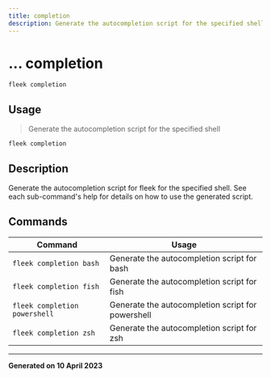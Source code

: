 ```yaml
---
title: completion
description: Generate the autocompletion script for the specified shell
---
```


# ... completion
`fleek completion`

## Usage
> Generate the autocompletion script for the specified shell

```shell
fleek completion
```

## Description


Generate the autocompletion script for fleek for the specified shell.
See each sub-command's help for details on how to use the generated script.



## Commands
|Command|Usage|
|-------|-----|
|`fleek completion bash`|Generate the autocompletion script for bash|
|`fleek completion fish`|Generate the autocompletion script for fish|
|`fleek completion powershell`|Generate the autocompletion script for powershell|
|`fleek completion zsh`|Generate the autocompletion script for zsh|


---
**Generated on 10 April 2023**
